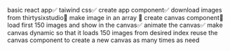 basic react app✅ 
taiwind css✅
create app component✅
download images from thirtysixstudio🤟
make image in an array 🤟
create canvas component🤟
load first 150 images and show in the canvas✅
animate the canvas✅
make canvas dynamic so that it loads 150 images from desired index
reuse the canvas component to create a new canvas as many times as need